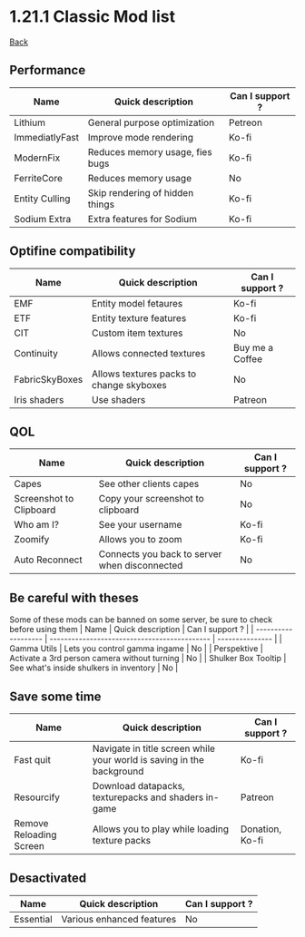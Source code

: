 # 1.21.1 Classic Mod list
[Back](list.md)
## Performance

| Name           | Quick description               | Can I support ? |
| -------------- | ------------------------------- | --------------- |
| Lithium        | General purpose optimization    | Petreon         |
| ImmediatlyFast | Improve mode rendering          | Ko-fi           |
| ModernFix      | Reduces memory usage, fies bugs | Ko-fi           |
| FerriteCore    | Reduces memory usage            | No              |
| Entity Culling | Skip rendering of hidden things | Ko-fi           |
| Sodium Extra   | Extra features for Sodium       | Ko-fi           |

## Optifine compatibility

| Name           | Quick description                        | Can I support ? |
| -------------- | ---------------------------------------- | --------------- |
| EMF            | Entity model fetaures                    | Ko-fi           |
| ETF            | Entity texture features                  | Ko-fi           |
| CIT            | Custom item textures                     | No              |
| Continuity     | Allows connected textures                | Buy me a Coffee |
| FabricSkyBoxes | Allows textures packs to change skyboxes | No              |
| Iris shaders   | Use shaders                              | Patreon         |

## QOL

| Name                    | Quick description                             | Can I support ? |
| ----------------------- | --------------------------------------------- | --------------- |
| Capes                   | See other clients capes                       | No              |
| Screenshot to Clipboard | Copy your screenshot to clipboard             | No              |
| Who am I?               | See your username                             | Ko-fi           |
| Zoomify                 | Allows you to zoom                            | Ko-fi           |
| Auto Reconnect          | Connects you back to server when disconnected | No              |

## Be careful with theses

Some of these mods can be banned on some server, be sure to check before using them
| Name                | Quick description                            | Can I support ? |
| ------------------- | -------------------------------------------- | --------------- |
| Gamma Utils         | Lets you control gamma ingame                | No              |
| Perspektive         | Activate a 3rd person camera without turning | No              |
| Shulker Box Tooltip | See what's inside shulkers in inventory      | No              |

## Save some time

| Name                    | Quick description                                                     | Can I support ? |
| ----------------------- | --------------------------------------------------------------------- | --------------- |
| Fast quit               | Navigate in title screen while your world is saving in the background | Ko-fi           |
| Resourcify              | Download datapacks, texturepacks and shaders in-game                  | Patreon         |
| Remove Reloading Screen | Allows you to play while loading texture packs                        | Donation, Ko-fi |

## Desactivated

| Name      | Quick description         | Can I support ? |
| --------- | ------------------------- | --------------- |
| Essential | Various enhanced features | No              |
